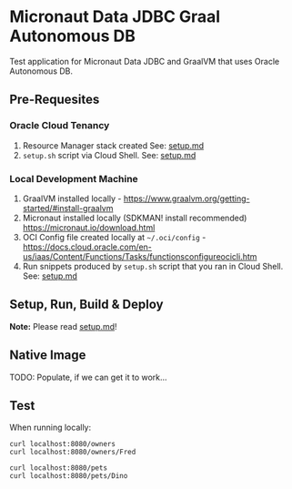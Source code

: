 # Micronaut Data JDBC Graal Autonomous DB 

Test application for Micronaut Data JDBC and GraalVM that uses Oracle Autonomous DB.

## Pre-Requesites

### Oracle Cloud Tenancy

1. Resource Manager stack created See: [setup.md](setup.md)
2. `setup.sh` script via Cloud Shell. See: [setup.md](setup.md)

### Local Development Machine

1. GraalVM installed locally - https://www.graalvm.org/getting-started/#install-graalvm
2. Micronaut installed locally (SDKMAN! install recommended) https://micronaut.io/download.html
3. OCI Config file created locally at `~/.oci/config` - https://docs.cloud.oracle.com/en-us/iaas/Content/Functions/Tasks/functionsconfigureocicli.htm
4. Run snippets produced by `setup.sh` script that you ran in Cloud Shell. See: [setup.md](setup.md) 

## Setup, Run, Build & Deploy

**Note:** Please read [setup.md](setup.md)!

## Native Image

TODO: Populate, if we can get it to work...

## Test

When running locally:

```
curl localhost:8080/owners
curl localhost:8080/owners/Fred

curl localhost:8080/pets
curl localhost:8080/pets/Dino
```
